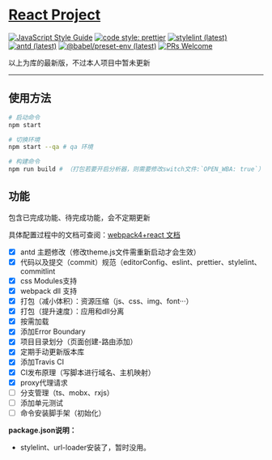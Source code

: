 # [React Project](https://github.com/qiqijojo/webpack-react-project)

[![JavaScript Style Guide](https://img.shields.io/badge/code_style-airbnb-brightgreen.svg)](https://github.com/airbnb/javascript)
[![code style: prettier](https://img.shields.io/badge/code_style-prettier-ff69b4.svg?style=flat-square)](https://prettier.io/)
[![stylelint (latest)](https://img.shields.io/npm/v/stylelint/latest.svg?label=stylelint)](https://stylelint.io/)
[![antd (latest)](https://img.shields.io/npm/v/antd/latest.svg?label=antd)](https://ant.design/)
[![@babel/preset-env (latest)](https://img.shields.io/npm/v/@babel/preset-env/latest.svg?label=%40babel%2Fpreset-env)](https://babeljs.io/)
[![PRs Welcome](https://img.shields.io/badge/PRs-welcome-brightgreen.svg)](https://github.com/qiqijojo/webpack-react-project/pulls)

以上为库的最新版，不过本人项目中暂未更新

---

## 使用方法

```bash
# 启动命令
npm start

# 切换环境
npm start --qa # qa 环境

# 构建命令
npm run build # （打包若要开启分析器，则需要修改switch文件:`OPEN_WBA: true`）
```

## 功能
包含已完成功能、待完成功能，会不定期更新

具体配置过程中的文档可查阅：[webpack4+react 文档](https://www.jianshu.com/p/00db9107b7db)


- [x] antd 主题修改（修改theme.js文件需重新启动才会生效）
- [x] 代码以及提交（commit）规范（editorConfig、eslint、prettier、stylelint、commitlint
- [x] css Modules支持
- [x] webpack dll 支持
- [x] 打包（减小体积）：资源压缩（js、css、img、font···）
- [x] 打包（提升速度）：应用和dll分离
- [x] 按需加载
- [x] 添加Error Boundary
- [x] 项目目录划分（页面创建-路由添加）
- [x] 定期手动更新版本库
- [x] 添加Travis CI
- [x] CI发布原理（写脚本进行域名、主机映射）
- [x] proxy代理请求
- [ ] 分支管理（ts、mobx、rxjs）
- [ ] 添加单元测试
- [ ] 命令安装脚手架（初始化）

**package.json说明：**
* stylelint、url-loader安装了，暂时没用。
